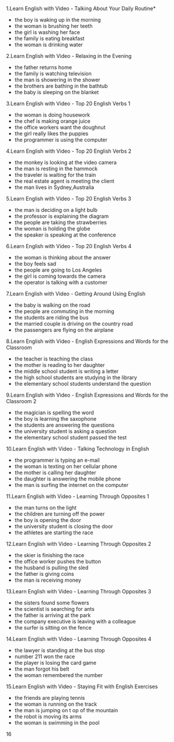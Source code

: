 1.Learn English with Video - Talking About Your Daily Routine* 
* the boy is waking up in the morning
* the woman is brushing her teeth
* the girl is washing her face
* the family is eating breakfast
* the woman is drinking water

2.Learn English with Video - Relaxing in the Evening
* the father returns home
* the family is watching television
* the man is showering in the shower
* the brothers are bathing in the bathtub
* the baby is sleeping on the blanket

3.Learn English with Video - Top 20 English Verbs 1
* the woman is doing housework
* the chef is making orange juice
* the office workers want the doughnut
* the girl really likes the puppies
* the programmer is using the computer

4.Learn English with Video - Top 20 English Verbs 2
* the monkey is looking at the video camera
* the man is resting in the hammock
* the traveler is waiting for the train
* the real estate agent is meeting the client
* the man lives in Sydney,Australia

5.Learn English with Video - Top 20 English Verbs 3
* the man is deciding on a light bulb
* the professor is explaining the diagram
* the people are taking the strawberries
* the woman is holding the globe
* the speaker is speaking at the conference

6.Learn English with Video - Top 20 English Verbs 4
* the woman is thinking about the answer
* the boy feels sad
* the people are going to Los Angeles
* the girl is coming towards the camera
* the operator is talking with a customer

7.Learn English with Video - Getting Around Using English
* the baby is walking on the road
* the people are commuting in the morning
* the students are riding the bus
* the married couple is driving on the country road
* the passengers are flying on the airplane

8.Learn English with Video - English Expressions and Words for the Classroom 
* the teacher is teaching the class
* the mother is reading to her daughter
* the middle school student is writing a letter
* the high school students are studying in the library
* the elementary school students understand the question

9.Learn English with Video - English Expressions and Words for the Classroom 2
* the magician is spelling the word
* the boy is learning the saxophone
* the students are answering the questions
* the university student is asking a question
* the elementary school student passed the test

10.Learn English with Video - Talking Technology in English
* the programmer is typing an e-mail
* the woman is texting on her cellular phone
* the mother is calling her daughter
* the daughter is answering the mobile phone
* the man is surfing the internet on the computer

11.Learn English with Video - Learning Through Opposites 1
* the man turns on the light
* the children are turning off the power
* the boy is opening the door
* the university student is closing the door
* the athletes are starting the race

12.Learn English with Video - Learning Through Opposites 2
* the skier is finishing the race
* the office worker pushes the button
* the husband is pulling the sled
* the father is giving coins
* the man is receiving money

13.Learn English with Video - Learning Through Opposites 3
* the sisters found some flowers
* the scientist is searching for ants
* the father is arriving at the park
* the company executive is leaving with a colleague
* the surfer is sitting on the fence

14.Learn English with Video - Learning Through Opposites 4
* the lawyer is standing at the bus stop
* number 211 won the race
* the player is losing the card game
* the man forgot his belt
* the woman remembered the number

15.Learn English with Video - Staying Fit with English Exercises
* the friends are playing tennis
* the woman is running on the track
* the man is jumping on t op of the mountain
* the robot is moving its arms
* the woman is swimming in the pool

16
